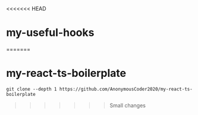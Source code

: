 <<<<<<< HEAD
# my-useful-hooks
=======
# my-react-ts-boilerplate

```
git clone --depth 1 https://github.com/AnonymousCoder2020/my-react-ts-boilerplate
```
>>>>>>> Small changes
